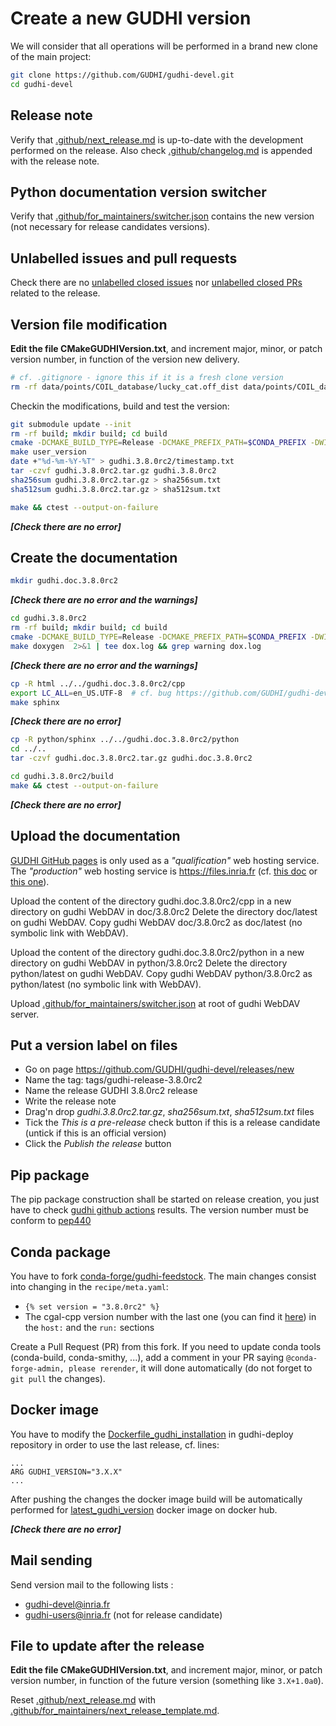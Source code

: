 # Create a new GUDHI version

We will consider that all operations will be performed in a brand new clone of the main project:
```bash
git clone https://github.com/GUDHI/gudhi-devel.git
cd gudhi-devel
```

## Release note

Verify that [.github/next_release.md](.github/next_release.md) is up-to-date with the development performed on the release.
Also check [.github/changelog.md](.github/changelog.md) is appended with the release note.

## Python documentation version switcher

Verify that [.github/for_maintainers/switcher.json](.github/for_maintainers/switcher.json) contains the new version (not necessary for release candidates versions).

## Unlabelled issues and pull requests

Check there are no [unlabelled closed issues](https://github.com/GUDHI/gudhi-devel/issues?q=is%3Aissue+is%3Aclosed+no%3Alabel)
nor [unlabelled closed PRs](https://github.com/GUDHI/gudhi-devel/pulls?q=is%3Apr+is%3Aclosed+no%3Alabel) related to the release.

## Version file modification

**Edit the file CMakeGUDHIVersion.txt**, and increment major, minor, or patch version number, in function of the version new delivery.
```bash
# cf. .gitignore - ignore this if it is a fresh clone version
rm -rf data/points/COIL_database/lucky_cat.off_dist data/points/COIL_database/lucky_cat.off_sc.dot data/points/KleinBottle5D.off_dist data/points/KleinBottle5D.off_sc.dot data/points/human.off_dist data/points/human.off_sc.off data/points/human.off_sc.txt
```

Checkin the modifications, build and test the version:
```bash
git submodule update --init
rm -rf build; mkdir build; cd build
cmake -DCMAKE_BUILD_TYPE=Release -DCMAKE_PREFIX_PATH=$CONDA_PREFIX -DWITH_GUDHI_REMOTE_TEST=ON -DWITH_GUDHI_EXAMPLE=ON -DWITH_GUDHI_BENCHMARK=ON  -DUSER_VERSION_DIR=gudhi.3.8.0rc2 -DPython_ADDITIONAL_VERSIONS=3 ..
make user_version
date +"%d-%m-%Y-%T" > gudhi.3.8.0rc2/timestamp.txt
tar -czvf gudhi.3.8.0rc2.tar.gz gudhi.3.8.0rc2
sha256sum gudhi.3.8.0rc2.tar.gz > sha256sum.txt
sha512sum gudhi.3.8.0rc2.tar.gz > sha512sum.txt

make && ctest --output-on-failure
```

***[Check there are no error]***

## Create the documentation
```bash
mkdir gudhi.doc.3.8.0rc2
```

***[Check there are no error and the warnings]***

```bash
cd gudhi.3.8.0rc2
rm -rf build; mkdir build; cd build
cmake -DCMAKE_BUILD_TYPE=Release -DCMAKE_PREFIX_PATH=$CONDA_PREFIX -DWITH_GUDHI_EXAMPLE=ON -DPython_ADDITIONAL_VERSIONS=3 ..
make doxygen  2>&1 | tee dox.log && grep warning dox.log
```

***[Check there are no error and the warnings]***

```bash
cp -R html ../../gudhi.doc.3.8.0rc2/cpp
export LC_ALL=en_US.UTF-8  # cf. bug https://github.com/GUDHI/gudhi-devel/issues/111
make sphinx
```

***[Check there are no error]***

```bash
cp -R python/sphinx ../../gudhi.doc.3.8.0rc2/python
cd ../..
tar -czvf gudhi.doc.3.8.0rc2.tar.gz gudhi.doc.3.8.0rc2

cd gudhi.3.8.0rc2/build
make && ctest --output-on-failure
```

***[Check there are no error]***

## Upload the documentation

[GUDHI GitHub pages](https://gudhi.github.io/) is only used as a _"qualification"_ web hosting service.
The _"production"_ web hosting service is https://files.inria.fr (cf. [this doc](https://doc-si.inria.fr/display/SU/Espace+web)
or [this one](https://www.nextinpact.com/article/30325/109058-se-connecter-a-serveur-webdav-sous-linux-macos-ou-windows)).

Upload the content of the directory gudhi.doc.3.8.0rc2/cpp in a new directory on gudhi WebDAV in doc/3.8.0rc2
Delete the directory doc/latest on gudhi WebDAV.
Copy gudhi WebDAV doc/3.8.0rc2 as doc/latest (no symbolic link with WebDAV).

Upload the content of the directory gudhi.doc.3.8.0rc2/python in a new directory on gudhi WebDAV in python/3.8.0rc2
Delete the directory python/latest on gudhi WebDAV.
Copy gudhi WebDAV python/3.8.0rc2 as python/latest (no symbolic link with WebDAV).

Upload [.github/for_maintainers/switcher.json](.github/for_maintainers/switcher.json) at root of gudhi WebDAV server.

## Put a version label on files

* Go on page https://github.com/GUDHI/gudhi-devel/releases/new
* Name the tag: tags/gudhi-release-3.8.0rc2
* Name the release GUDHI 3.8.0rc2 release
* Write the release note
* Drag'n drop *gudhi.3.8.0rc2.tar.gz*, *sha256sum.txt*, *sha512sum.txt* files
* Tick the *This is a pre-release* check button if this is a release candidate (untick if this is an official version)
* Click the *Publish the release* button

## Pip package

The pip package construction shall be started on release creation, you just have to check
[gudhi github actions](https://github.com/GUDHI/gudhi-devel/actions) results.
The version number must be conform to [pep440](https://www.python.org/dev/peps/pep-0440/#pre-releases)

## Conda package

You have to fork [conda-forge/gudhi-feedstock](https://github.com/conda-forge/gudhi-feedstock).
The main changes consist into changing in the `recipe/meta.yaml`:
* `{% set version = "3.8.0rc2" %}`
* The cgal-cpp version number with the last one (you can find it [here](https://anaconda.org/conda-forge/cgal-cpp)) in the `host:` and the `run:` sections

Create a Pull Request (PR) from this fork.
If you need to update conda tools (conda-build, conda-smithy, ...), add a comment in your PR saying `@conda-forge-admin, please rerender`, it will done automatically (do not forget to `git pull` the changes).

## Docker image

You have to modify the
[Dockerfile_gudhi_installation](https://github.com/GUDHI/gudhi-deploy/blob/main/Dockerfile_for_gudhi_installation)
in gudhi-deploy repository in order to use the last release, cf. lines:
```
...
ARG GUDHI_VERSION="3.X.X"
...
```

After pushing the changes the docker image build will be automatically performed for
[latest_gudhi_version](https://hub.docker.com/repository/docker/gudhi/latest_gudhi_version)
docker image on docker hub.

***[Check there are no error]***

## Mail sending
Send version mail to the following lists :
* gudhi-devel@inria.fr
* gudhi-users@inria.fr (not for release candidate)

## File to update after the release

**Edit the file CMakeGUDHIVersion.txt**, and increment major, minor, or patch version number, in function of the future version (something like `3.X+1.0a0`).

Reset [.github/next_release.md](.github/next_release.md) with [.github/for_maintainers/next_release_template.md](.github/for_maintainers/next_release_template.md).
